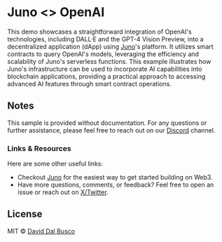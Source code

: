 # Juno <> OpenAI

This demo showcases a straightforward integration of OpenAI's technologies, including DALL·E and the GPT-4 Vision Preview, into a decentralized application (dApp) using [Juno](https://juno.build)'s platform. It utilizes smart contracts to query OpenAI's models, leveraging the efficiency and scalability of Juno's serverless functions. This example illustrates how Juno's infrastructure can be used to incorporate AI capabilities into blockchain applications, providing a practical approach to accessing advanced AI features through smart contract operations.

## Notes

This sample is provided without documentation. For any questions or further assistance, please feel free to reach out on our [Discord](https://discord.gg/wHZ57Z2RAG) channel.

### Links & Resources

Here are some other useful links:

- Checkout [Juno](https://juno.build) for the easiest way to get started building on Web3.
- Have more questions, comments, or feedback? Feel free to open an issue or reach out on [X/Twitter](https://twitter.com/daviddalbusco).

## License

MIT © [David Dal Busco](mailto:david.dalbusco@outlook.com)
